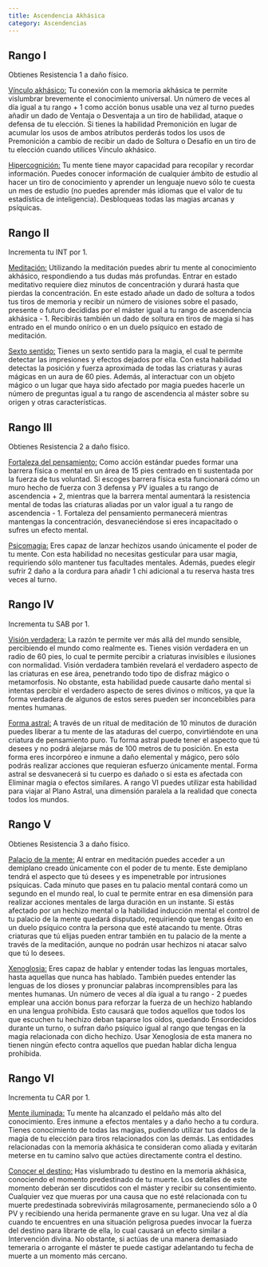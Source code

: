 ```yaml
---
title: Ascendencia Akhásica
category: Ascendencias
---
```


## Rango I

Obtienes Resistencia 1 a daño físico. 

<u>Vínculo akhásico:</u> Tu conexión con la memoria akhásica te permite vislumbrar brevemente el conocimiento universal. Un número de veces al día igual a tu rango + 1 como acción bonus usable una vez al turno puedes añadir un dado de Ventaja o Desventaja a un tiro de habilidad, ataque o defensa de tu elección. Si tienes la habilidad Premonición en lugar de acumular los usos de ambos atributos perderás todos los usos de Premonición a cambio de recibir un dado de Soltura o Desafío en un tiro de tu elección cuando utilices Vínculo akhásico. 

<u>Hipercognición:</u> Tu mente tiene mayor capacidad para recopilar y recordar información. Puedes conocer información de cualquier ámbito de estudio al hacer un tiro de conocimiento y aprender un lenguaje nuevo sólo te cuesta un mes de estudio (no puedes aprender más idiomas que el valor de tu estadística de inteligencia). Desbloqueas todas las magias arcanas y psíquicas.

## Rango II

Incrementa tu INT por 1.

<u>Meditación:</u> Utilizando la meditación puedes abrir tu mente al conocimiento akhásico, respondiendo a tus dudas más profundas. Entrar en estado meditativo requiere diez minutos de concentración y durará hasta que pierdas la concentración. En este estado añade un dado de soltura a todos tus tiros de memoria y recibir un número de visiones sobre el pasado, presente o futuro decididas por el máster igual a tu rango de ascendencia akhásica - 1. Recibirás también un dado de soltura en tiros de magia si has entrado en el mundo onírico o en un duelo psíquico en estado de meditación.

<u>Sexto sentido:</u> Tienes un sexto sentido para la magia, el cual te permite detectar las impresiones y efectos dejados por ella. Con esta habilidad detectas la posición y fuerza aproximada de todas las criaturas y auras mágicas en un aura de 60 pies. Además, al interactuar con un objeto mágico o un lugar que haya sido afectado por magia puedes hacerle un número de preguntas igual a tu rango de ascendencia al máster sobre su origen y otras características. 

## Rango III

Obtienes Resistencia 2 a daño físico. 

<u>Fortaleza del pensamiento:</u> Como acción estándar puedes formar una barrera física o mental en un área de 15 pies centrado en ti sustentada por la fuerza de tus voluntad. Si escoges barrera física esta funcionará cómo un muro hecho de fuerza con 3 defensa y PV iguales a tu rango de ascendencia + 2, mientras que la barrera mental aumentará la resistencia mental de todas las criaturas aliadas por un valor igual a tu rango de ascendencia - 1. Fortaleza del pensamiento permanecerá mientras mantengas la concentración, desvaneciéndose si eres incapacitado o sufres un efecto mental. 

<u>Psicomagia:</u> Eres capaz de lanzar hechizos usando únicamente el poder de tu mente. Con esta habilidad no necesitas gesticular para usar magia, requiriendo sólo mantener tus facultades mentales. Además, puedes elegir sufrir 2 daño a la cordura para añadir 1 chi adicional a tu reserva hasta tres veces al turno.  

## Rango IV

Incrementa tu SAB por 1.

<u>Visión verdadera:</u> La razón te permite ver más allá del mundo sensible, percibiendo el mundo como realmente es. Tienes visión verdadera en un radio de 60 pies, lo cual te permite percibir a criaturas invisibles e ilusiones con normalidad. Visión verdadera también revelará el verdadero aspecto de las criaturas en ese área, penetrando todo tipo de disfraz mágico o metamorfosis. No obstante, esta habilidad puede causarte daño mental si intentas percibir el verdadero aspecto de seres divinos o míticos, ya que la forma verdadera de algunos de estos seres pueden ser inconcebibles para mentes humanas.

<u>Forma astral:</u> A través de un ritual de meditación de 10 minutos de duración puedes liberar a tu mente de las ataduras del cuerpo, convirtiéndote en una criatura de pensamiento puro. Tu forma astral puede tener el aspecto que tú desees y no podrá alejarse más de 100 metros de tu posición. En esta forma eres incorpóreo e inmune a daño elemental y mágico, pero sólo podrás realizar acciones que requieran esfuerzo únicamente mental. Forma astral se desvanecerá si tu cuerpo es dañado o si esta es afectada con Eliminar magia o efectos similares. A rango VI puedes utilizar esta habilidad para viajar al Plano Astral, una dimensión paralela a la realidad que conecta todos los mundos.

## Rango V

Obtienes Resistencia 3 a daño físico. 

<u>Palacio de la mente:</u> Al entrar en meditación puedes acceder a un demiplano creado únicamente con el poder de tu mente. Este demiplano tendrá el aspecto que tú desees y es impenetrable por intrusiones psíquicas. Cada minuto que pases en tu palacio mental contará como un segundo en el mundo real, lo cual te permite entrar en esa dimensión para realizar acciones mentales de larga duración en un instante. Si estás afectado por un hechizo mental o la habilidad inducción mental el control de tu palacio de la mente quedará disputado, requiriendo que tengas éxito en un duelo psíquico contra la persona que esté atacando tu mente. Otras criaturas que tú elijas pueden entrar también en tu palacio de la mente a través de la meditación, aunque no podrán usar hechizos ni atacar salvo que tú lo desees.

<u>Xenoglosia:</u> Eres capaz de hablar y entender todas las lenguas mortales, hasta aquellas que nunca has hablado. También puedes entender las lenguas de los dioses y pronunciar palabras incomprensibles para las mentes humanas. Un número de veces al día igual a tu rango - 2 puedes emplear una acción bonus para reforzar la fuerza de un hechizo hablando en una lengua prohibida. Esto causará que todos aquellos que todos los que escuchen tu hechizo deban taparse los oídos, quedando Ensordecidos durante un turno, o sufran daño psíquico igual al rango que tengas en la magia relacionada con dicho hechizo. Usar Xenoglosia de esta manera no tienen ningún efecto contra aquellos que puedan hablar dicha lengua prohibida. 

## Rango VI

Incrementa tu CAR por 1.

<u>Mente iluminada:</u> Tu mente ha alcanzado el peldaño más alto del conocimiento. Eres inmune a efectos mentales y a daño hecho a tu cordura. Tienes conocimiento de todas las magias, pudiendo utilizar tus dados de la magia de tu elección para tiros relacionados con las demás. Las entidades relacionadas con la memoria akhásica te consideran como aliada y evitarán meterse en tu camino salvo que actúes directamente contra el destino.

<u>Conocer el destino:</u> Has vislumbrado tu destino en la memoria akhásica, conociendo el momento predestinado de tu muerte. Los detalles de este momento deberán ser discutidos con el máster y recibir su consentimiento. Cualquier vez que mueras por una causa que no esté relacionada con tu muerte predestinada sobrevivirás milagrosamente, permaneciendo sólo a 0 PV y recibiendo una herida permanente grave en su lugar. Una vez al día cuando te encuentres en una situación peligrosa puedes invocar la fuerza del destino para librarte de ella, lo cual causará un efecto similar a Intervención divina. No obstante, si actúas de una manera demasiado temeraria o arrogante el máster te puede castigar adelantando tu fecha de muerte a un momento más cercano.

